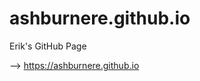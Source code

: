ashburnere.github.io
=======================

Erik's GitHub Page

--> https://ashburnere.github.io <br>
